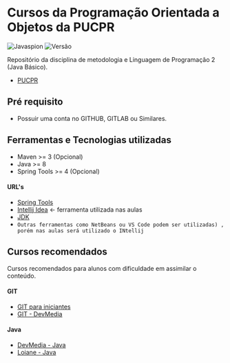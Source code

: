 # Cursos da Programação Orientada a Objetos da PUCPR



<img src="https://github.com/rodrigofujioka/javabasico/blob/master/resources/javaspion.png" alt="Javaspion" />
<img src="https://img.shields.io/badge/Version-v0.0.4-green.svg" alt="Versão" />

Repositório da disciplina de metodologia e Linguagem de Programação 2 (Java Básico).
- [PUCPR](http://pucpr.br)


## Pré requisito
- Possuir uma conta no GITHUB, GITLAB ou Similares.

## Ferramentas e Tecnologias utilizadas

- Maven >= 3   (Opcional)
- Java >= 8
- Spring Tools >= 4  (Opcional)

#### URL's
- [Spring Tools](https://spring.io/tools)
- [Intellij Idea](https://www.jetbrains.com/idea/)   <- ferramenta utilizada nas aulas
- [JDK](https://jdk.java.net/java-se-ri/11)
- ```Outras ferramentas como NetBeans ou VS Code podem ser utilizadas) , porém nas aulas será utilizado o INtellij ```

## Cursos recomendados

Cursos recomendados para alunos com dificuldade em assimilar o conteúdo.

#### GIT
- [GIT para iniciantes](https://www.udemy.com/git-e-github-para-iniciantes/)
- [GIT - DevMedia](https://www.devmedia.com.br/guia/git-e-github/37585)

#### Java
- [DevMedia - Java](https://www.devmedia.com.br/guia/programador-java/37809)
- [Loiane - Java](https://loiane.training/curso/java-basico)
